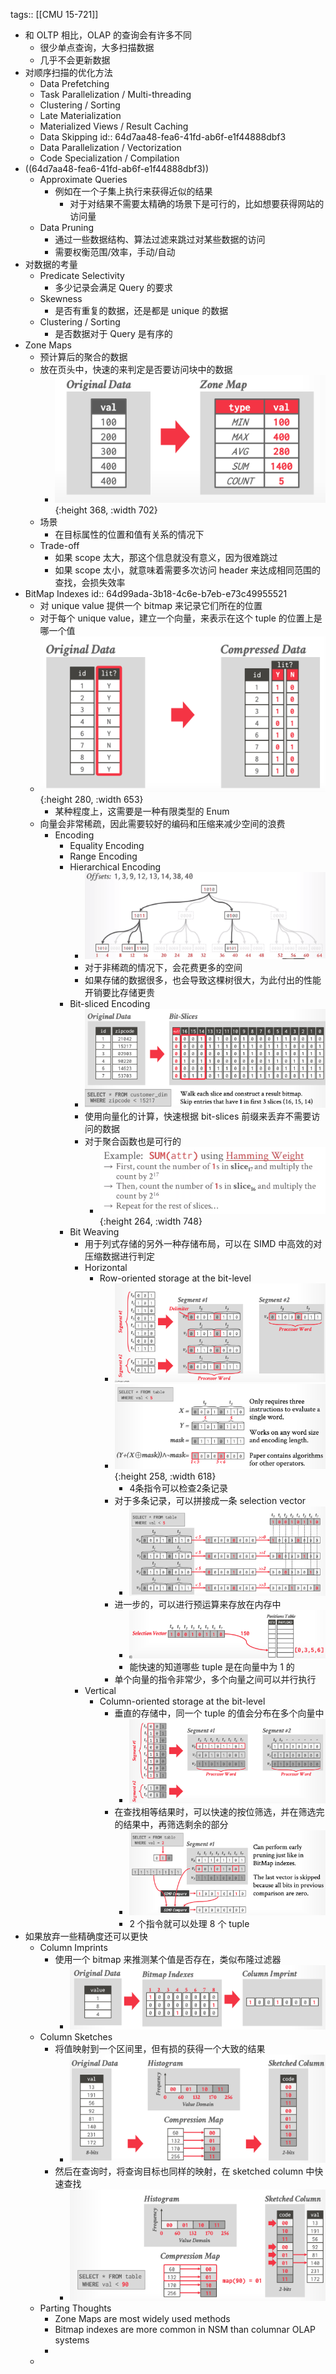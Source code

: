 tags:: [[CMU 15-721]]

- 和 OLTP 相比，OLAP 的查询会有许多不同
	- 很少单点查询，大多扫描数据
	- 几乎不会更新数据
- 对顺序扫描的优化方法
	- Data Prefetching
	- Task Parallelization / Multi-threading
	- Clustering / Sorting
	- Late Materialization
	- Materialized Views / Result Caching
	- Data Skipping
	  id:: 64d7aa48-fea6-41fd-ab6f-e1f44888dbf3
	- Data Parallelization / Vectorization
	- Code Specialization / Compilation
- ((64d7aa48-fea6-41fd-ab6f-e1f44888dbf3))
	- Approximate Queries
		- 例如在一个子集上执行来获得近似的结果
			- 对于对结果不需要太精确的场景下是可行的，比如想要获得网站的访问量
	- Data Pruning
		- 通过一些数据结构、算法过滤来跳过对某些数据的访问
		- 需要权衡范围/效率，手动/自动
- 对数据的考量
	- Predicate Selectivity
		- 多少记录会满足 Query 的要求
	- Skewness
		- 是否有重复的数据，还是都是 unique 的数据
	- Clustering / Sorting
		- 是否数据对于 Query 是有序的
- Zone Maps
	- 预计算后的聚合的数据
	- 放在页头中，快速的来判定是否要访问块中的数据
		- ![image.png](../assets/image_1691857017409_0.png){:height 368, :width 702}
	- 场景
		- 在目标属性的位置和值有关系的情况下
	- Trade-off
		- 如果 scope 太大，那这个信息就没有意义，因为很难跳过
		- 如果 scope 太小，就意味着需要多次访问 header 来达成相同范围的查找，会损失效率
- BitMap Indexes
  id:: 64d99ada-3b18-4c6e-b7eb-e73c49955521
	- 对 unique value 提供一个 bitmap 来记录它们所在的位置
	- 对于每个 unique value，建立一个向量，来表示在这个 tuple 的位置上是哪一个值
	- ![image.png](../assets/image_1691857706625_0.png){:height 280, :width 653}
		- 某种程度上，这需要是一种有限类型的 Enum
	- 向量会非常稀疏，因此需要较好的编码和压缩来减少空间的浪费
		- Encoding
			- Equality Encoding
			- Range Encoding
			- Hierarchical Encoding
				- ![image.png](../assets/image_1691888841908_0.png)
				- 对于非稀疏的情况下，会花费更多的空间
				- 如果存储的数据很多，也会导致这棵树很大，为此付出的性能开销要比存储更贵
			- Bit-sliced Encoding
				- ![image.png](../assets/image_1691908385805_0.png)
				- 使用向量化的计算，快速根据 bit-slices 前缀来丢弃不需要访问的数据
				- 对于聚合函数也是可行的
					- ![image.png](../assets/image_1691908561357_0.png){:height 264, :width 748}
			- Bit Weaving
				- 用于列式存储的另外一种存储布局，可以在 SIMD 中高效的对压缩数据进行判定
				- Horizontal
					- Row-oriented storage at the bit-level
						- ![image.png](../assets/image_1691909639740_0.png)
						- ![image.png](../assets/image_1691909655889_0.png){:height 258, :width 618}
							- 4条指令可以检查2条记录
						- 对于多条记录，可以拼接成一条 selection vector
							- ![image.png](../assets/image_1691913617564_0.png)
						- 进一步的，可以进行预运算来存放在内存中
							- ![image.png](../assets/image_1691913652780_0.png)
							- 能快速的知道哪些 tuple 是在向量中为 1 的
						- 单个向量的指令非常少，多个向量之间可以并行执行
				- Vertical
					- Column-oriented storage at the bit-level
						- 垂直的存储中，同一个 tuple 的值会分布在多个向量中
							- ![image.png](../assets/image_1691914387441_0.png)
						- 在查找相等结果时，可以快速的按位筛选，并在筛选完的结果中，再筛选剩余的部分
							- ![image.png](../assets/image_1691914480331_0.png)
							- 2 个指令就可以处理 8 个 tuple
- 如果放弃一些精确度还可以更快
	- Column Imprints
		- 使用一个 bitmap 来推测某个值是否存在，类似布隆过滤器
			- ![image.png](../assets/image_1691914922778_0.png)
	- Column Sketches
		- 将值映射到一个区间里，但有损的获得一个大致的结果
			- ![image.png](../assets/image_1691915082372_0.png)
		- 然后在查询时，将查询目标也同样的映射，在 sketched column 中快速查找
			- ![image.png](../assets/image_1691915156539_0.png)
	- Parting Thoughts
		- Zone Maps are most widely used methods
		- Bitmap indexes are more common in NSM than columnar OLAP systems
		-
	-